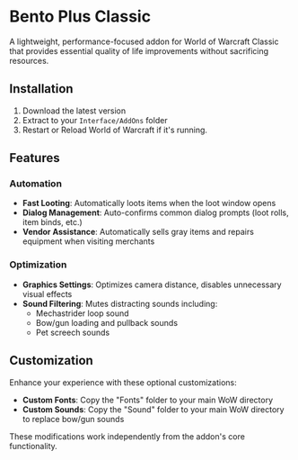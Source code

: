 # Bento Plus Classic

A lightweight, performance-focused addon for World of Warcraft Classic that provides essential quality of life improvements without sacrificing resources.

## Installation
1. Download the latest version
2. Extract to your `Interface/AddOns` folder
3. Restart or Reload World of Warcraft if it's running.

## Features

### Automation
- **Fast Looting**: Automatically loots items when the loot window opens
- **Dialog Management**: Auto-confirms common dialog prompts (loot rolls, item binds, etc.)
- **Vendor Assistance**: Automatically sells gray items and repairs equipment when visiting merchants

### Optimization
- **Graphics Settings**: Optimizes camera distance, disables unnecessary visual effects
- **Sound Filtering**: Mutes distracting sounds including:
  - Mechastrider loop sound
  - Bow/gun loading and pullback sounds
  - Pet screech sounds

## Customization
Enhance your experience with these optional customizations:

- **Custom Fonts**: Copy the "Fonts" folder to your main WoW directory
- **Custom Sounds**: Copy the "Sound" folder to your main WoW directory to replace bow/gun sounds

These modifications work independently from the addon's core functionality.